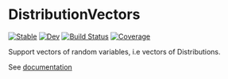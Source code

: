 # DistributionVectors

[![Stable](https://img.shields.io/badge/docs-stable-blue.svg)](https://bgctw.github.io/DistributionVectors.jl/stable)
[![Dev](https://img.shields.io/badge/docs-dev-blue.svg)](https://bgctw.github.io/DistributionVectors.jl/dev)
[![Build Status](https://github.com/bgctw/DistributionVectors.jl/workflows/CI/badge.svg)](https://github.com/bgctw/DistributionVectors.jl/actions)
[![Coverage](https://codecov.io/gh/bgctw/DistributionVectors.jl/branch/main/graph/badge.svg)](https://codecov.io/gh/bgctw/DistributionVectors.jl)

Support vectors of random variables, i.e vectors of Distributions.

See [documentation](https://bgctw.github.io/DistributionVectors.jl/dev)